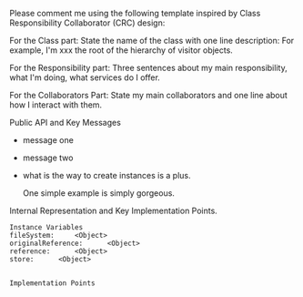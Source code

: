 Please comment me using the following template inspired by Class Responsibility Collaborator (CRC) design:For the Class part:  State the name of the class with one line description: For example, I'm xxx the root of the hierarchy of visitor objects.For the Responsibility part: Three sentences about my main responsibility, what I'm doing, what services do I offer.For the Collaborators Part: State my main collaborators and one line about how I interact with them. Public API and Key Messages- message one   - message two - what is the way to create instances is a plus.   One simple example is simply gorgeous. Internal Representation and Key Implementation Points.    Instance Variables	fileSystem:		<Object>	originalReference:		<Object>	reference:		<Object>	store:		<Object>    Implementation Points